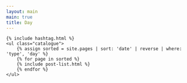```yaml
---
layout: main
main: true
title: Day
---
```



<div class="loading-animation">
<!-- <CENTER> <iframe width="560" height="315" src="https://www.youtube.com/embed/9YAB9jMzy7k" title="YouTube video player" frameborder="0" allow="accelerometer; autoplay; clipboard-write; encrypted-media; gyroscope; picture-in-picture" allowfullscreen></iframe> </CENTER> -->
<!-- <CENTER> <video width="260" height="215" src = "../assets/couple.MOV"  autoplay muted loop playsinline></video> </CENTER> -->

    {% include hashtag.html %}
    <ul class="catalogue">
        {% assign sorted = site.pages | sort: 'date' | reverse | where: 'type', 'day' %}
        {% for page in sorted %}
        {% include post-list.html %}
        {% endfor %}
    </ul>

</div>
